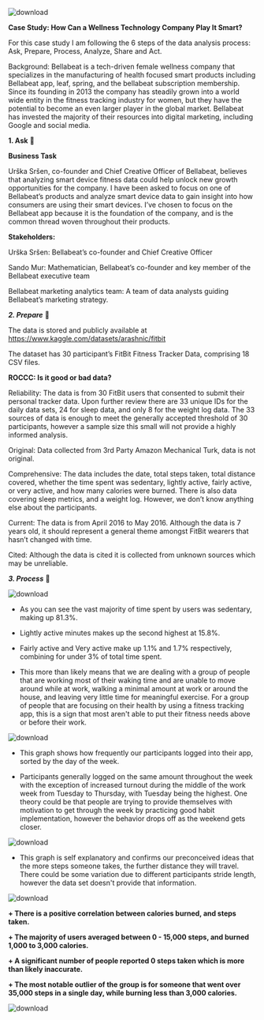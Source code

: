 ![download](https://user-images.githubusercontent.com/125325076/230917985-81e5bd8f-8b06-41f9-9a5a-f9295a125cdb.jpg)

**Case Study: How Can a Wellness Technology Company Play It Smart?**

For this case study I am following the 6 steps of the data analysis process: Ask, Prepare, Process, Analyze, Share and Act.


Background: Bellabeat is a tech-driven female wellness company that specializes in the manufacturing of health focused smart products including Bellabeat app, leaf, spring, and the bellabeat subscription membership. Since its founding in 2013 the company has steadily grown into a world wide entity in the fitness tracking industry for women, but they have the potential to become an even larger player in the global market. Bellabeat has invested the majority of their resources into digital marketing, including Google and social media. 

**1. Ask** :turtle:

**Business Task**

Urška Sršen, co-founder and Chief Creative Officer of Bellabeat, believes that analyzing smart device fitness data could help unlock new growth opportunities for the company. I have been asked to focus on one of Bellabeat’s products and analyze smart device data to gain insight into how consumers are using their smart devices. I’ve chosen to focus on the Bellabeat app because it is the foundation of the company, and is the common thread woven throughout their products. 

**Stakeholders:**

Urška Sršen: Bellabeat’s co-founder and Chief Creative Officer

Sando Mur: Mathematician, Bellabeat’s co-founder and key member of the Bellabeat executive team

Bellabeat marketing analytics team: A team of data analysts guiding Bellabeat’s marketing strategy. 

***2. Prepare*** :mage:

The data is stored and publicly available at https://www.kaggle.com/datasets/arashnic/fitbit

The dataset has 30 participant’s FitBit Fitness Tracker Data, comprising 18 CSV files.

**ROCCC: Is it good or bad data?**

Reliability: The data is from 30 FitBit users that consented to submit their personal tracker data. Upon further review there are 33 unique IDs for the daily data sets, 24 for sleep data, and only 8 for the weight log data. The 33 sources of data is enough to meet the generally accepted threshold of 30 participants, however a sample size this small will not provide a highly informed analysis. 

Original: Data collected from 3rd Party Amazon Mechanical Turk, data is not original.

Comprehensive: The data includes the date, total steps taken, total distance covered, whether the time spent was sedentary, lightly active, fairly active, or very active, and how many calories were burned. There is also data covering sleep metrics, and a weight log. However, we don’t know anything else about the participants.

Current: The data is from April 2016 to May 2016. Although the data is 7 years old, it should represent a general theme amongst FitBit wearers that hasn’t changed with time. 

Cited: Although the data is cited it is collected from unknown sources which may be unreliable.

***3. Process*** :muscle:

![download](https://user-images.githubusercontent.com/125325076/231813661-39dac2a6-8c9c-4045-b75a-9ddbd0aba27f.png)

+ As you can see the vast majority of time spent by users was sedentary, making up 81.3%.

+ Lightly active minutes makes up the second highest at 15.8%. 

+ Fairly active and Very active make up 1.1% and 1.7% respectively, combining for under 3% of total time spent.  

+ This more than likely means that we are dealing with a group of people that are working most of their waking time and are unable to move around while at work, walking a minimal amount at work or around the house, and leaving very little time for meaningful exercise. For a group of people that are focusing on their health by using a fitness tracking app, this is a sign that most aren't able to put their fitness needs above or before their work.


![download](https://user-images.githubusercontent.com/125325076/231813937-ad9e1089-a217-4579-b26c-e429bcfb4ad4.png)

+ This graph shows how frequently our participants logged into their app, sorted by the day of the week. 

+ Participants generally logged on the same amount throughout the week with the exception of increased turnout during the middle of the work week from Tuesday to Thursday, with Tuesday being the highest. One theory could be that people are trying to provide themselves with motivation to get through the week by practicing good habit implementation, however the behavior drops off as the weekend gets closer.  


![download](https://user-images.githubusercontent.com/125325076/231813738-74aba1ab-ff11-41c0-811c-636092fb9c74.png)

+ This graph is self explanatory and confirms our preconceived ideas that the more steps someone takes, the further distance they will travel. There could be some variation due to different participants stride length, however the data set doesn't provide that information. 




![download](https://user-images.githubusercontent.com/125325076/231813862-88661173-0393-4552-b756-f5f709b73f60.png)

**+ There is a positive correlation between calories burned, and steps taken.**

**+ The majority of users averaged between 0 - 15,000 steps, and burned 1,000 to 3,000 calories.**

**+ A significant number of people reported 0 steps taken which is more than likely inaccurate.**

**+ The most notable outlier of the group is for someone that went over 35,000 steps in a single day, while burning less than 3,000 calories.**



![download](https://user-images.githubusercontent.com/125325076/231813899-213c98ff-db4a-4e80-a6f9-4b93a69c1bdc.png)



